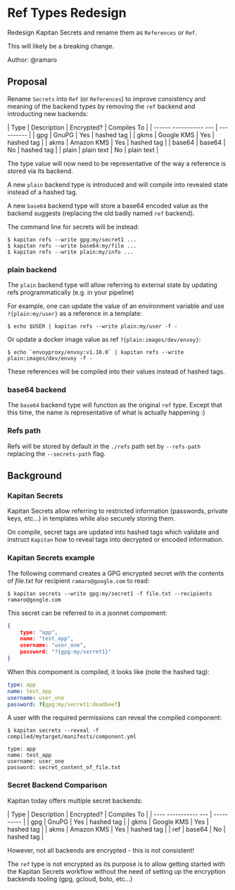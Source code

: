 # Ref Types Redesign

Redesign Kapitan Secrets and rename them as `References` or `Ref`.

This will likely be a breaking change.

Author: @ramaro

## Proposal

Rename `Secrets` into `Ref` (or `References`) to improve consistency and meaning of the backend types
by removing the `ref` backend and introducting new backends:

| Type   | Description | Encrypted? | Compiles To |
| ------   -----------          --- | ----------  |
| gpg    | GnuPG       |        Yes | hashed tag  |
| gkms   | Google KMS  |        Yes | hashed tag  |
| akms   | Amazon KMS  |        Yes | hashed tag  |
| base64 | base64      |        No  | hashed tag  |
| plain  | plain text  |        No  | plain text  |

The type value will now need to be representative of the way a reference is stored via its backend.

A new `plain` backend type is introduced and will compile into revealed state instead of a hashed tag.

A new `base64` backend type will store a base64 encoded value as the backend suggests (replacing the old badly named `ref` backend).


The command line for secrets will be instead:

```shell
$ kapitan refs --write gpg:my/secret1 ...
$ kapitan refs --write base64:my/file ...
$ kapitan refs --write plain:my/info ...
```

### plain backend

The `plain` backend type will allow referring to external state by updating refs programmatically (e.g. in your pipeline)

For example, one can update the value of an environment variable and use `?{plain:my/user}` as a reference in a template:

```shell
$ echo $USER | kapitan refs --write plain:my/user -f -
```

Or update a docker image value as ref `?{plain:images/dev/envoy}`:

```shell
$ echo `envoyproxy/envoy:v1.10.0` | kapitan refs --write plain:images/dev/envoy -f -
```

These references will be compiled into their values instead of hashed tags.

### base64 backend

The `base64` backend type will function as the original `ref` type.
Except that this time, the name is representative of what is actually happening :)

### Refs path

Refs will be stored by default in the `./refs` path set by `--refs-path` replacing the `--secrets-path` flag.


## Background

### Kapitan Secrets

Kapitan Secrets allow referring to restricted information (passwords, private keys, etc...) in templates while also securely storing them.

On compile, secret tags are updated into hashed tags which validate and instruct `Kapitan` how to reveal tags into decrypted or encoded information.

### Kapitan Secrets example

The following command creates a GPG encrypted secret with the contents of _file.txt_ for recipient `ramaro@google.com` to read:

```shell
$ kapitan secrets --write gpg:my/secret1 -f file.txt --recipients ramaro@google.com
```

This secret can be referred to in a jsonnet compoment:

```json
{
    type: "app",
    name: "test_app",
    username: "user_one",
    password: "?{gpg:my/secret1}"
}
```

When this compoment is compiled, it looks like (note the hashed tag):

```yaml
type: app
name: test_app
username: user_one
password: ?{gpg:my/secret1:deadbeef}
```

A user with the required permissions can reveal the compiled component:

```shell
$ kapitan secrets --reveal -f compiled/mytarget/manifests/component.yml

type: app
name: test_app
username: user_one
password: secret_content_of_file.txt
```

### Secret Backend Comparison

Kapitan today offers multiple secret backends:

| Type | Description | Encrypted? | Compiles To |
| ----   -----------          --- | ----------  |
| gpg  | GnuPG       |        Yes | hashed tag  |
| gkms | Google KMS  |        Yes | hashed tag  |
| akms | Amazon KMS  |        Yes | hashed tag  |
| ref  | base64      |        No  | hashed tag  |

However, not all backends are encrypted - this is not consistent!

The `ref` type is not encrypted as its purpose is to allow getting started with the Kapitan Secrets workflow without
the need of setting up the encryption backends tooling (gpg, gcloud, boto, etc...)
